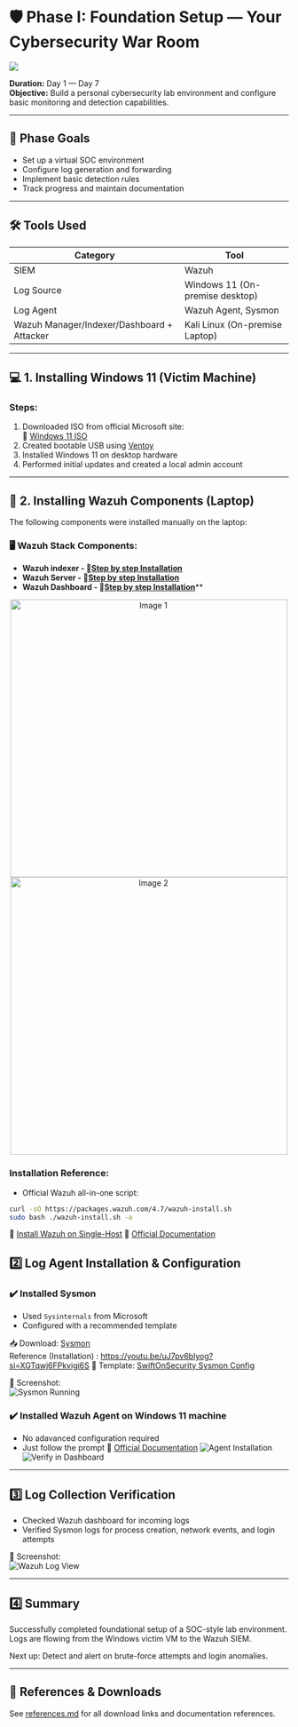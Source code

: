 # 🛡️ Phase I: Foundation Setup — Your Cybersecurity War Room
![](./assets/Phase_1.png)

**Duration:** Day 1 — Day 7  
**Objective:** Build a personal cybersecurity lab environment and configure basic monitoring and detection capabilities.

---

## 🎯 Phase Goals

- Set up a virtual SOC environment
- Configure log generation and forwarding
- Implement basic detection rules
- Track progress and maintain documentation

---

## 🛠️ Tools Used

| Category        | Tool              |
|----------------|-------------------|
| SIEM            | Wazuh             |
| Log Source      | Windows 11 (On-premise desktop)   |
| Log Agent       | Wazuh Agent, Sysmon|
| Wazuh Manager/Indexer/Dashboard + Attacker | Kali Linux (On-premise Laptop) |

---

## 💻 1. Installing Windows 11 (Victim Machine)

### Steps:
1. Downloaded ISO from official Microsoft site:  
   🔗 [Windows 11 ISO](https://www.microsoft.com/en-us/software-download/windows11)
2. Created bootable USB using [Ventoy](https://www.ventoy.net/en/download.html)
3. Installed Windows 11 on desktop hardware
4. Performed initial updates and created a local admin account

---

## 🧰 2. Installing Wazuh Components (Laptop)

The following components were installed manually on the laptop:

### 🖥️ Wazuh Stack Components:
- **Wazuh indexer - 🔗[Step by step Installation](https://documentation.wazuh.com/current/installation-guide/wazuh-indexer/step-by-step.html)**
- **Wazuh Server -  🔗[Step by step Installation](https://documentation.wazuh.com/current/installation-guide/wazuh-server/step-by-step.html)**
- **Wazuh Dashboard - 🔗[Step by step Installation](https://documentation.wazuh.com/current/installation-guide/wazuh-dashboard/step-by-step.html)****

<p align="center">
  <img src="/assets/Login.png" alt="Image 1" width="500"/>
  <img src="/assets/dash_home.png" alt="Image 2" width="500"/>
</p>


### Installation Reference:
- Official Wazuh all-in-one script:  
```bash
curl -sO https://packages.wazuh.com/4.7/wazuh-install.sh
sudo bash ./wazuh-install.sh -a
```
  🔗 [Install Wazuh on Single-Host](https://documentation.wazuh.com/current/installation-guide/installing-wazuh-server/wazuh-single-node/index.html)
🔗 [Official Documentation](https://documentation.wazuh.com/current/installation-guide/installing-wazuh-server/wazuh-single-node/index.html)



## 2️⃣ Log Agent Installation & Configuration

### ✔️ Installed Sysmon
- Used `Sysinternals` from Microsoft
- Configured with a recommended template

📥 Download: [Sysmon](https://learn.microsoft.com/en-us/sysinternals/downloads/sysmon)  
Reference (Installation) :  https://youtu.be/uJ7pv6blyog?si=XGTqwj6FPkvigi6S
📄 Template: [SwiftOnSecurity Sysmon Config](https://github.com/SwiftOnSecurity/sysmon-config)

📸 Screenshot:  
![Sysmon Running](./assets/sysmon.png)

### ✔️ Installed Wazuh Agent on Windows 11 machine
- No adavanced configuration required
- Just follow the prompt
🔗 [Official Documentation](https://documentation.wazuh.com/current/installation-guide/wazuh-agent/wazuh-agent-package-windows.html)
![Agent Installation](./assets/agent_install.png)
![Verify in Dashboard](./assets/agent.png)

---

## 3️⃣ Log Collection Verification

- Checked Wazuh dashboard for incoming logs
- Verified Sysmon logs for process creation, network events, and login attempts

📸 Screenshot:  
![Wazuh Log View](./screenshots/wazuh_log_view.png)

---

## 4️⃣ Summary

Successfully completed foundational setup of a SOC-style lab environment. Logs are flowing from the Windows victim VM to the Wazuh SIEM.

Next up: Detect and alert on brute-force attempts and login anomalies.

---

## 🔗 References & Downloads

See [references.md](./references.md) for all download links and documentation references.
